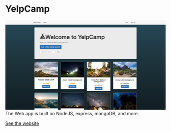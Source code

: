 # YelpCamp
![screenshot](yelpcamp.png)
The Web app is built on NodeJS, express, mongoDB, and more.  

<a href="https://agile-fjord-79236.herokuapp.com/">See the website</a>
